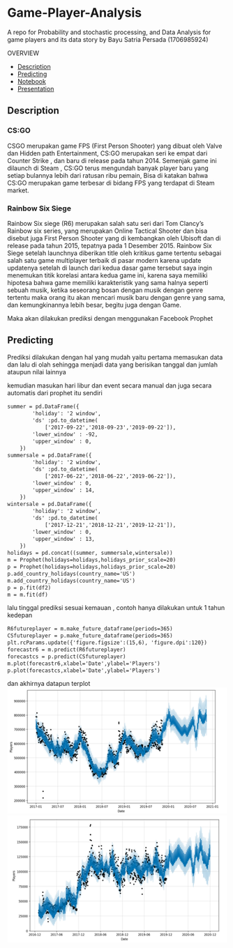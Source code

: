 # Game-Player-Analysis
A repo for Probability and stochastic processing, and Data Analysis for game players and its data story
by
Bayu Satria Persada              (1706985924)

OVERVIEW
* [Description](#Description)
* [Predicting](#Predicting)
* [Notebook](https://github.com/Bayusatriapersada/Game-Player-Analysis/blob/master/Game_Player_analysis.ipynb)
* [Presentation]()


## Description
### CS:GO
CSGO merupakan game FPS (First Person Shooter) yang dibuat oleh Valve dan Hidden path Entertainment, CS:GO merupakan seri ke empat dari Counter Strike , dan baru di release pada tahun 2014. Semenjak game ini dilaunch di Steam , CS:GO terus mengundah banyak player baru  yang setiap bulannya lebih dari ratusan ribu pemain, Bisa di katakan bahwa CS:GO merupakan game terbesar di bidang FPS yang terdapat di Steam market.

### Rainbow Six Siege
Rainbow Six siege (R6) merupakan salah satu seri dari Tom Clancy’s Rainbow six series, yang merupakan Online Tactical Shooter dan bisa disebut juga First Person Shooter yang di kembangkan oleh Ubisoft dan di release pada tahun 2015, tepatnya pada 1 Desember 2015.
Rainbow Six Siege setelah launchnya diberikan title oleh kritikus game tertentu sebagai salah satu game multiplayer terbaik di pasar modern karena update updatenya setelah di launch
dari kedua dasar game tersebut saya ingin menemukan titik korelasi antara kedua game ini, karena saya memiliki hipotesa bahwa game memiliki karakteristik yang sama halnya seperti sebuah musik, ketika seseorang bosan dengan musik dengan genre tertentu maka orang itu akan mencari musik baru dengan genre yang sama, dan kemungkinannya lebih besar, begitu juga dengan Game.

Maka akan dilakukan prediksi dengan menggunakan Facebook Prophet

## Predicting
Prediksi dilakukan dengan hal yang mudah yaitu pertama memasukan data dan lalu di olah sehingga menjadi data yang berisikan tanggal dan jumlah ataupun nilai lainnya

kemudian masukan hari libur dan event secara manual dan juga secara automatis dari prophet itu sendiri
```
summer = pd.DataFrame({
        'holiday': '2 window',
        'ds' :pd.to_datetime(
            ['2017-09-22','2018-09-23','2019-09-22']),
        'lower_window' : -92,
        'upper_window' : 0,       
    })
summersale = pd.DataFrame({
        'holiday': '2 window',
        'ds' :pd.to_datetime(
            ['2017-06-22','2018-06-22','2019-06-22']),
        'lower_window' : 0,
        'upper_window' : 14,       
    })
wintersale = pd.DataFrame({
        'holiday': '2 window',
        'ds' :pd.to_datetime(
            ['2017-12-21','2018-12-21','2019-12-21']),
        'lower_window' : 0,
        'upper_window' : 13,       
    })
holidays = pd.concat((summer, summersale,wintersale))
m = Prophet(holidays=holidays,holidays_prior_scale=20)
p = Prophet(holidays=holidays,holidays_prior_scale=20)
p.add_country_holidays(country_name='US')
m.add_country_holidays(country_name='US')
p = p.fit(df2)
m = m.fit(df)
```
lalu tinggal prediksi sesuai kemauan , contoh hanya dilakukan untuk 1 tahun kedepan
```
R6futureplayer = m.make_future_dataframe(periods=365)
CSfutureplayer = p.make_future_dataframe(periods=365)
plt.rcParams.update({'figure.figsize':(15,6), 'figure.dpi':120})
forecastr6 = m.predict(R6futureplayer)
forecastcs = p.predict(CSfutureplayer)
m.plot(forecastr6,xlabel='Date',ylabel='Players')
p.plot(forecastcs,xlabel='Date',ylabel='Players')
```
dan akhirnya datapun terplot
![CsGopredict](https://github.com/Bayusatriapersada/Game-Player-Analysis/blob/master/Image/Csgo.PNG)
![r6predict](https://github.com/Bayusatriapersada/Game-Player-Analysis/blob/master/Image/R6.PNG)
